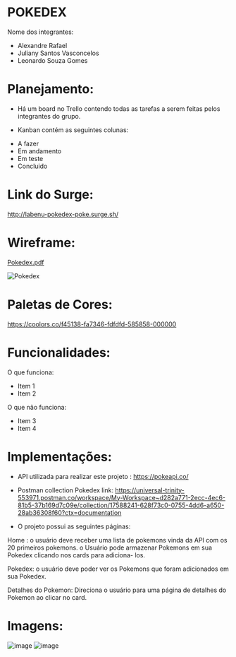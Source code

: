 # POKEDEX

Nome dos integrantes: 
- Alexandre Rafael
- Juliany Santos Vasconcelos
- Leonardo Souza Gomes

# Planejamento: 

- Há um board no Trello contendo todas as tarefas a serem feitas pelos integrantes do grupo.

- Kanban contém as seguintes colunas:

* A fazer
* Em andamento
* Em teste
* Concluido

# Link do Surge: 

http://labenu-pokedex-poke.surge.sh/

# Wireframe: 

[Pokedex.pdf](https://github.com/future4code/maryam-pokedex17/files/7400032/Pokedex.pdf)

![Pokedex](https://user-images.githubusercontent.com/86701927/138489876-716b56d1-a176-4194-aa22-2a44fdb7fa5a.png)

# Paletas de Cores: 
https://coolors.co/f45138-fa7346-fdfdfd-585858-000000

# Funcionalidades:

O que funciona:
- Item 1
- Item 2

O que não funciona: 
- Item 3
- Item 4

# Implementações: 

- API utilizada para realizar este projeto : https://pokeapi.co/

- Postman collection Pokedex link: https://universal-trinity-553971.postman.co/workspace/My-Workspace~d282a771-2ecc-4ec6-81b5-37b169d7c09e/collection/17588241-628f73c0-0755-4dd6-a650-28ab36308f60?ctx=documentation

- O projeto possui as seguintes páginas:

Home : o usuário deve receber uma lista de pokemons vinda da API com os 20 primeiros pokemons. o Usuário pode armazenar Pokemons em sua Pokedex clicando nos cards para adiciona- los.

Pokedex: o usuário deve poder ver os Pokemons que foram adicionados em sua Pokedex.

Detalhes do Pokemon: Direciona o usuário para uma página de detalhes do Pokemon ao clicar no card.

# Imagens: 

![image](https://user-images.githubusercontent.com/86701927/137853015-ba2a18eb-3eb9-4d8e-9690-3669851d705f.png)
![image](https://user-images.githubusercontent.com/86701927/137853136-34e3f650-5d82-4624-8446-b9319e8b88b5.png)


